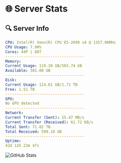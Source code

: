 # 🌐 Server Stats
## 🔍 Server Info
```yaml
CPU: Intel(R) Xeon(R) CPU E5-2699 v4 @ 1357.06MHz
CPU Usage: 7.90%
Cores: 44P | 88T
-----------------------------------
Memory:
Current Usage: 119.20 GB/503.74 GB
Available: 381.08 GB
-----------------------------------
Disk:
Current Usage: 114.61 GB/1.71 TB
Free: 1.51 TB
-----------------------------------
GPU:
No GPU detected
-----------------------------------
Network:
Current Transfer (Sent): 15.47 MB/s
Current Transfer (Received): 61.72 KB/s
Total Sent: 71.02 TB
Total Received: 599.19 GB
-----------------------------------
Uptime:
42d 12h 22m 47s
```
![GitHub Stats](https://img.shields.io/badge/Updated-2025-04-19_09:45:36-blue)